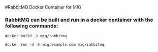 #RabbitMQ Docker Container for MIG

### RabbitMQ can be built and run in a docker container with the following commands:

`docker build -t mig/rabbitmq`

`docker run -d -h mig.example.com mig/rabbitmq`
